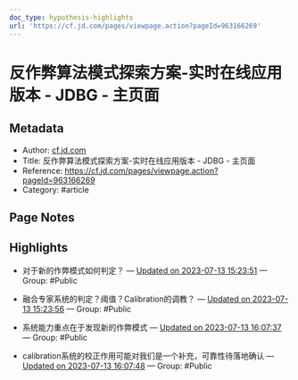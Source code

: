 ```yaml
---
doc_type: hypothesis-highlights
url: 'https://cf.jd.com/pages/viewpage.action?pageId=963166269'
---
```


# 反作弊算法模式探索方案-实时在线应用版本 - JDBG - 主页面

## Metadata
- Author: [cf.jd.com]()
- Title: 反作弊算法模式探索方案-实时在线应用版本 - JDBG - 主页面
- Reference: https://cf.jd.com/pages/viewpage.action?pageId=963166269
- Category: #article

## Page Notes
## Highlights
- 对于新的作弊模式如何判定？ — [Updated on 2023-07-13 15:23:51](https://hyp.is/N3GNViFOEe69GIvQJeBA0w/cf.jd.com/pages/viewpage.action?pageId=963166269) — Group: #Public


- 融合专家系统的判定？阈值？Calibration的调教？ — [Updated on 2023-07-13 15:23:56](https://hyp.is/OncFMCFOEe6jBa-5hmV7hg/cf.jd.com/pages/viewpage.action?pageId=963166269) — Group: #Public


- 系统能力重点在于发现新的作弊模式 — [Updated on 2023-07-13 16:07:37](https://hyp.is/VImHCCFUEe6pJz88dGAUNQ/cf.jd.com/pages/viewpage.action?pageId=963166269) — Group: #Public


- calibration系统的校正作用可能对我们是一个补充，可靠性待落地确认 — [Updated on 2023-07-13 16:07:48](https://hyp.is/WxMqyiFUEe6sS1sZ3Oqouw/cf.jd.com/pages/viewpage.action?pageId=963166269) — Group: #Public




